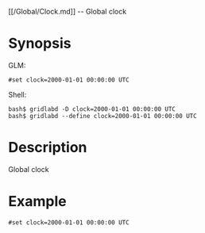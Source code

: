 [[/Global/Clock.md]] -- Global clock

# Synopsis
GLM:
~~~
#set clock=2000-01-01 00:00:00 UTC
~~~
Shell:
~~~
bash$ gridlabd -D clock=2000-01-01 00:00:00 UTC
bash$ gridlabd --define clock=2000-01-01 00:00:00 UTC
~~~

# Description

Global clock

# Example

~~~
#set clock=2000-01-01 00:00:00 UTC
~~~
